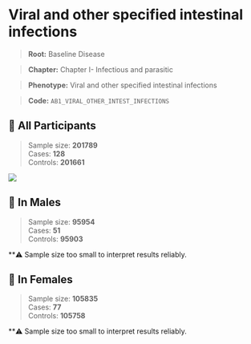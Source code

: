 # Viral and other specified intestinal infections

> **Root:** Baseline Disease  

> **Chapter:** Chapter I- Infectious and parasitic  

> **Phenotype:** Viral and other specified intestinal infections  

> **Code:** `AB1_VIRAL_OTHER_INTEST_INFECTIONS`

## 🧪 All Participants  
> Sample size: **201789**  
> Cases: **128**  
> Controls: **201661**
<img src="/Disease/Figures/ALL/Baseline/AB1_VIRAL_OTHER_INTEST_INFECTIONS.png"/>
<CsvTable src="/Disease_Data/ALL/Baseline/LG_AB1_VIRAL_OTHER_INTEST_INFECTIONS.csv" label="🔍 View full results" />

## 👨 In Males  
> Sample size: **95954**  
> Cases: **51**  
> Controls: **95903**

**⚠️ Sample size too small to interpret results reliably.

## 👩 In Females  
> Sample size: **105835**  
> Cases: **77**  
> Controls: **105758**

**⚠️ Sample size too small to interpret results reliably.
